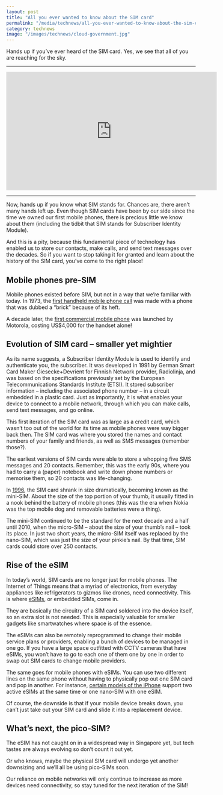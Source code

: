 ```yaml
---
layout: post
title: "All you ever wanted to know about the SIM card"
permalink: "/media/technews/all-you-ever-wanted-to-know-about-the-sim-card-history"
category: technews
image: "/images/technews/cloud-government.jpg"
---
```

Hands up if you’ve ever heard of the SIM card. Yes, we see that all of you are reaching for the sky.

---
  
<iframe width="560" height="315" src="https://www.youtube.com/embed/G5wANyk3Fv0" title="YouTube video player" frameborder="0" allow="accelerometer; autoplay; clipboard-write; encrypted-media; gyroscope; picture-in-picture" allowfullscreen></iframe>

---

Now, hands up if you know what SIM stands for. Chances are, there aren’t many hands left up. Even though SIM cards have been by our side since the time we owned our first mobile phones, there is precious little we know about them (including the tidbit that SIM stands for Subscriber Identity Module). 

And this is a pity, because this fundamental piece of technology has enabled us to store our contacts, make calls, and send text messages over the decades. So if you want to stop taking it for granted and learn about the history of the SIM card, you’ve come to the right place! 


## **Mobile phones pre-SIM**

Mobile phones existed before SIM, but not in a way that we’re familiar with today. In 1973, the [first handheld mobile phone call](https://www.theguardian.com/technology/2013/apr/03/mobile-phone-40th-anniversary) was made with a phone that was dubbed a “brick” because of its heft. 

A decade later, the [first commercial mobile phone](https://www.tigermobiles.com/evolution/#zeroPhone) was launched by Motorola, costing US$4,000 for the handset alone! 

## **Evolution of SIM card – smaller yet mightier**

As its name suggests, a Subscriber Identity Module is used to identify and authenticate you, the subscriber. It was developed in 1991 by German Smart Card Maker Giesecke+Devrient for Finnish Network provider, Radiolinja, and was based on the specifications previously set by the European Telecommunications Standards Institute (ETSI). It stored subscriber information – including the associated phone number – in a circuit embedded in a plastic card. Just as importantly, it is what enables your device to connect to a mobile network, through which you can make calls, send text messages, and go online. 

This first iteration of the SIM card was as large as a credit card, which wasn’t too out of the world for its time as mobile phones were way bigger back then. The SIM card was where you stored the names and contact numbers of your family and friends, as well as SMS messages (remember those?). 

The earliest versions of SIM cards were able to store a whopping five SMS messages and 20 contacts. Remember, this was the early 90s, where you had to carry a (paper) notebook and write down phone numbers or memorise them, so 20 contacts was life-changing. 

In [1996](https://www.aeris.com/news/post/the-history-of-the-sim-card-where-its-going-and-where-its-been/), the SIM card shrank in size dramatically, becoming known as the mini-SIM. About the size of the top portion of your thumb, it usually fitted in a nook behind the battery of mobile phones (this was the era when Nokia was the top mobile dog and removable batteries were a thing). 

The mini-SIM continued to be the standard for the next decade and a half until 2010, when the micro-SIM – about the size of your thumb’s nail – took its place. In just two short years, the micro-SIM itself was replaced by the nano-SIM, which was just the size of your pinkie’s nail. By that time, SIM cards could store over 250 contacts. 


## **Rise of the eSIM**

In today’s world, SIM cards are no longer just for mobile phones. The Internet of Things means that a myriad of electronics, from everyday appliances like refrigerators to gizmos like drones, need connectivity. This is where [eSIMs](https://sea.pcmag.com/mobile-phones/42461/what-is-an-esim-card), or embedded SIMs, come in. 

They are basically the circuitry of a SIM card soldered into the device itself, so an extra slot is not needed. This is especially valuable for smaller gadgets like smartwatches where space is of the essence. 

The eSIMs can also be remotely reprogrammed to change their mobile service plans or providers, enabling a bunch of devices to be managed in one go. If you have a large space outfitted with CCTV cameras that have eSIMs, you won’t have to go to each one of them one by one in order to swap out SIM cards to change mobile providers. 

The same goes for mobile phones with eSIMs. You can use two different lines on the same phone without having to physically pop out one SIM card and pop in another. For instance, [certain models of the iPhone](https://support.apple.com/en-sg/HT209044) support two active eSIMs at the same time or one nano-SIM with one eSIM. 

Of course, the downside is that if your mobile device breaks down, you can’t just take out your SIM card and slide it into a replacement device. 

## **What’s next, the pico-SIM?** 

The eSIM has not caught on in a widespread way in Singapore yet, but tech tastes are always evolving so don’t count it out yet. 

Or who knows, maybe the physical SIM card will undergo yet another downsizing and we’ll all be using pico-SIMs soon. 

Our reliance on mobile networks will only continue to increase as more devices need connectivity, so stay tuned for the next iteration of the SIM!
